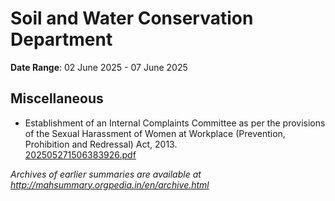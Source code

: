# Soil and Water Conservation Department

**Date Range**: 02 June 2025 - 07 June 2025


## Miscellaneous
- Establishment of an Internal Complaints Committee as per the provisions of the Sexual Harassment of Women at Workplace (Prevention, Prohibition and Redressal) Act, 2013.\
  [202505271506383926.pdf](https://gr.maharashtra.gov.in/Site/Upload/Government%20Resolutions/English/202505271506383926.pdf)


*Archives of earlier summaries are available at http://mahsummary.orgpedia.in/en/archive.html*